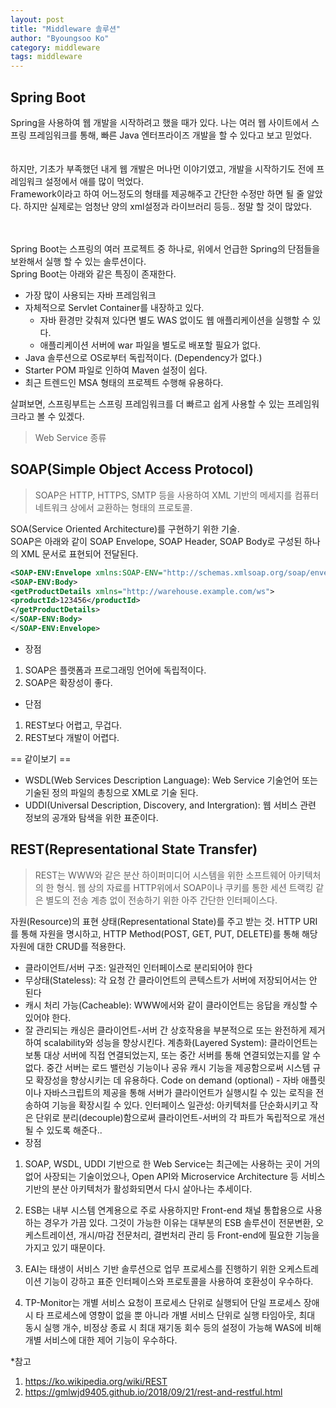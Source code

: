 ```yaml
---
layout: post
title: "Middleware 솔루션"
author: "Byoungsoo Ko"
category: middleware
tags: middleware
---
```


>
## Spring Boot

Spring을 사용하여 웹 개발을 시작하려고 했을 때가 있다. 나는 여러 웹 사이트에서 스프링 프레임워크를 통해, 빠른 Java 엔터프라이즈 개발을 할 수 있다고 보고 믿었다.  
<br/><br/>
하지만, 기초가 부족했던 내게 웹 개발은 머나먼 이야기였고, 개발을 시작하기도 전에 프레임워크 설정에서 애를 많이 먹었다.  
Framework이라고 하여 어느정도의 형태를 제공해주고 간단한 수정만 하면 될 줄 알았다. 하지만 실제로는 엄청난 양의 xml설정과 라이브러리 등등.. 정말 할 것이 많았다.  
<br/><br/>

Spring Boot는 스프링의 여러 프로젝트 중 하나로, 위에서 언급한 Spring의 단점들을 보완해서 실행 할 수 있는 솔루션이다.  
Spring Boot는 아래와 같은 특징이 존재한다.

- 가장 많이 사용되는 자바 프레임워크
- 자체적으로 Servlet Container를 내장하고 있다.
  + 자바 환경만 갖춰져 있다면 별도 WAS 없이도 웹 애플리케이션을 실행할 수 있다.
  + 애플리케이션 서버에 war 파일을 별도로 배포할 필요가 없다.
- Java 솔루션으로 OS로부터 독립적이다. (Dependency가 없다.)
- Starter POM 파일로 인하여 Maven 설정이 쉽다.
- 최근 트렌드인 MSA 형태의 프로젝트 수행해 유용하다.

살펴보면, 스프링부트는 스프링 프레임워크를 더 빠르고 쉽게 사용할 수 있는 프레임워크라고 볼 수 있겠다.  




> Web Service 종류

## SOAP(Simple Object Access Protocol)
>SOAP은 HTTP, HTTPS, SMTP 등을 사용하여 XML 기반의 메세지를 컴퓨터 네트워크 상에서 교환하는 형태의 프로토콜.

SOA(Service Oriented Architecture)를 구현하기 위한 기술.  
SOAP은 아래와 같이 SOAP Envelope, SOAP Header, SOAP Body로 구성된 하나의 XML 문서로 표현되어 전달된다.

```xml
<SOAP-ENV:Envelope xmlns:SOAP-ENV="http://schemas.xmlsoap.org/soap/envelope/">
<SOAP-ENV:Body>
<getProductDetails xmlns="http://warehouse.example.com/ws">
<productId>123456</productId>
</getProductDetails>
</SOAP-ENV:Body>
</SOAP-ENV:Envelope>
```

- 장점
1. SOAP은 플랫폼과 프로그래밍 언어에 독립적이다.
2. SOAP은 확장성이 좋다.  

- 단점
1. REST보다 어렵고, 무겁다.
2. REST보다 개발이 어렵다.  

== 같이보기 ==  
- WSDL(Web Services Description Language): Web Service 기술언어 또는 기술된 정의 파일의 총칭으로 XML로 기술 된다.  
- UDDI(Universal Description, Discovery, and Intergration): 웹 서비스 관련 정보의 공개와 탐색을 위한 표준이다.  

## REST(Representational State Transfer)
>REST는 WWW와 같은 분산 하이퍼미디어 시스템을 위한 소프트웨어 아키텍처의 한 형식. 웹 상의 자료를 HTTP위에서 SOAP이나 쿠키를 통한 세션 트랙킹 같은 별도의 전송 계층 없이 전송하기 위한 아주 간단한 인터페이스다.

자원(Resource)의 표현 상태(Representational State)를 주고 받는 것. HTTP URI를 통해 자원을 명시하고, HTTP Method(POST, GET, PUT, DELETE)를 통해 해당 자원에 대한 CRUD를 적용한다.  

- 클라이언트/서버 구조: 일관적인 인터페이스로 분리되어야 한다
- 무상태(Stateless): 각 요청 간 클라이언트의 콘텍스트가 서버에 저장되어서는 안 된다
- 캐시 처리 가능(Cacheable): WWW에서와 같이 클라이언트는 응답을 캐싱할 수 있어야 한다.
- 잘 관리되는 캐싱은 클라이언트-서버 간 상호작용을 부분적으로 또는 완전하게 제거하여 scalability와 성능을 향상시킨다.
계층화(Layered System): 클라이언트는 보통 대상 서버에 직접 연결되었는지, 또는 중간 서버를 통해 연결되었는지를 알 수 없다. 중간 서버는 로드 밸런싱 기능이나 공유 캐시 기능을 제공함으로써 시스템 규모 확장성을 향상시키는 데 유용하다.
Code on demand (optional) - 자바 애플릿이나 자바스크립트의 제공을 통해 서버가 클라이언트가 실행시킬 수 있는 로직을 전송하여 기능을 확장시킬 수 있다.
인터페이스 일관성: 아키텍처를 단순화시키고 작은 단위로 분리(decouple)함으로써 클라이언트-서버의 각 파트가 독립적으로 개선될 수 있도록 해준다..
- 장점






1. SOAP, WSDL, UDDI 기반으로 한 Web Service는 최근에는 사용하는 곳이 거의 없어 사장되는 기술이었으나, Open API와 Microservice Architecture 등 서비스 기반의 분산 아키텍처가 활성화되면서 다시 살아나는 추세이다.

2. ESB는 내부 시스템 연계용으로 주로 사용하지만 Front-end 채널 통합용으로 사용하는 경우가 가끔 있다. 그것이 가능한 이유는 대부분의 ESB 솔루션이 전문변환, 오케스트레이션, 개시/마감 전문처리, 결번처리 관리 등 Front-end에 필요한 기능을 가지고 있기 때문이다.

3. EAI는 태생이 서비스 기반 솔루션으로 업무 프로세스를 진행하기 위한 오케스트레이션 기능이 강하고 표준 인터페이스와 프로토콜을 사용하여 호환성이 우수하다.

4. TP-Monitor는 개별 서비스 요청이 프로세스 단위로 실행되어 단일 프로세스 장애 시 타 프로세스에 영향이 없을 뿐 아니라 개별 서비스 단위로 실행 타임아웃, 최대 동시 실행 개수, 비정상 종료 시 최대 재기동 회수 등의 설정이 가능해 WAS에 비해 개별 서비스에 대한 제어 기능이 우수하다.


*참고
1. https://ko.wikipedia.org/wiki/REST
2. https://gmlwjd9405.github.io/2018/09/21/rest-and-restful.html
